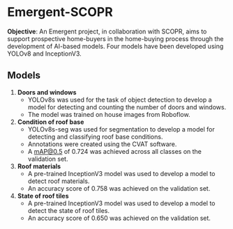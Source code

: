 # Emergent-SCOPR

**Objective**: An Emergent project, in collaboration with SCOPR, aims to support prospective home-buyers in the home-buying process through the development of AI-based models. Four models have been developed using YOLOv8 and InceptionV3.

## Models
1. **Doors and windows**
    - YOLOv8s was used for the task of object detection to develop a model for detecting and counting the number of doors and windows.
    - The model was trained on house images from Roboflow.
2. **Condition of roof base**
    - YOLOv8s-seg was used for segmentation to develop a model for detecting and classifying roof base conditions.
    - Annotations were created using the CVAT software.
    - A mAP@0.5 of 0.724 was achieved across all classes on the validation set.
4. **Roof materials**
   - A pre-trained InceptionV3 model was used to develop a model to detect roof materials.
   - An accuracy score of 0.758 was achieved on the validation set.
6. **State of roof tiles**
   - A pre-trained InceptionV3 model was used to develop a model to detect the state of roof tiles.
   - An accuracy score of 0.650 was achieved on the validation set.
